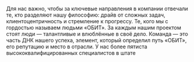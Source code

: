 Для нас важно, чтобы за ключевые направления в компании отвечали те, кто разделяют нашу философию: драйв от сложных задач, клиентоцентричность и стремление к прогрессу. Те, кого мы с гордостью называем людьми «ОБИТ». За каждым нашим проектом стоят люди — талантливые и влюблённые в своё дело. Команда — это часть ДНК нашего успеха, элемент, который определил путь «ОБИТ», его репутацию и место в отрасли.
У нас более пятиста высококвалифицированных специалистов в штате